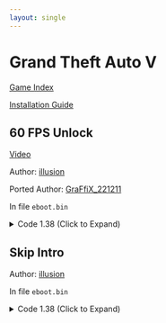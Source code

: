 ```yaml
---
layout: single
---
```


# Grand Theft Auto V

[Game Index](/patch/#ps4)

[Installation Guide](/install-instructions/)

## 60 FPS Unlock

[Video](https://youtu.be/FqTg3Sij3MQ)

Author: [illusion](https://twitter.com/illusion0002)

Ported Author: [GraFfiX_221211](https://twitter.com/GraFfiX_221211)

In file `eboot.bin`

<details>
<summary>Code 1.38 (Click to Expand)</summary>

{% highlight yml %}
- game: "Grand Theft Auto V"
  app_ver: "01.38"
  patch_ver: "1.0"
  name: "60 FPS Unlock"
  author: "illusion, GraFfiX_221211"
  note: "CPU Limited. For use with 9th generation of game consoles."
  arch: generic_orbis
  enabled: False
  patch_list:
        - [ bytes, 0xD3BB5E, "01 00 00 00" ]
{% endhighlight %}

</details>

## Skip Intro

Author: [illusion](https://twitter.com/illusion0002)

In file `eboot.bin`

<details>
<summary>Code 1.38 (Click to Expand)</summary>

{% highlight yml %}
- game: "Grand Theft Auto V"
  app_ver: "01.38"
  patch_ver: "1.0"
  name: "Skip Intro"
  author: "illusion"
  arch: generic_orbis
  enabled: False
  patch_list:
        - [ bytes, 0x2F3E794, "00" ]
        - [ bytes, 0x286EFB8, "00" ]
{% endhighlight %}

</details>

<!--

Commenting this out when to re-test this when FCAT gets implemented.

<details>
<summary>Code 1.00 (Click to Expand)</summary>

{% highlight none %}
BF 02 00 00 00 31 F6 E8 87 67 CB 00

BF 01 00 00 00 31 F6 E8 87 67 CB 00

##### do not apply code below
# this will introduce screen tear when param above is loaded with 0
# 2 will become 20hz
# 1 becomes 30hz
# 0 is unlocked
# code will skip sceVideoOutSetFlipRate
# 0F 44 F7 8B 3D B8 6D A4 01 E9 93 52 A6 00
# 0F 45 F7 8B 3D B8 6D A4 01 E9 93 52 A6 00
#####
{% endhighlight %}

</details>

<details>
<summary>Code 1.33 (Click to Expand)</summary>

{% highlight none %}
BF 02 00 00 00 31 F6 E8 E7 69 DE 00

BF 01 00 00 00 31 F6 E8 E7 69 DE 00

##### do not apply code below
# this will introduce screen tear when param above is loaded with 0
# 2 will become 20hz
# 1 becomes 30hz
# 0 is unlocked
# code will skip sceVideoOutSetFlipRate
# 0F 44 F7 8B 3D A8 95 11 02 E9 53 5A C8 00
# 0F 45 F7 8B 3D A8 95 11 02 E9 53 5A C8 00
#####
{% endhighlight %}

</details>

-->
